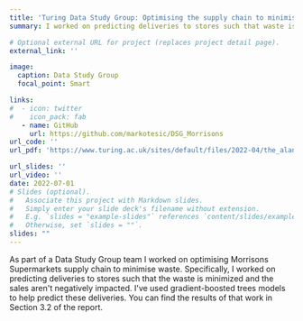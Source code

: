```yaml
---
title: 'Turing Data Study Group: Optimising the supply chain to minimise waste and delivery mileage'
summary: I worked on predicting deliveries to stores such that waste is minimised.

# Optional external URL for project (replaces project detail page).
external_link: ''

image:
  caption: Data Study Group
  focal_point: Smart

links:
#  - icon: twitter
#    icon_pack: fab
   - name: GitHub
     url: https://github.com/markotesic/DSG_Morrisons
url_code: ''
url_pdf: 'https://www.turing.ac.uk/sites/default/files/2022-04/the_alan_turing_institute_data_study_group_final_report_-_morrisons.pdf'

url_slides: ''
url_video: ''
date: 2022-07-01
# Slides (optional).
#   Associate this project with Markdown slides.
#   Simply enter your slide deck's filename without extension.
#   E.g. `slides = "example-slides"` references `content/slides/example-slides.md`.
#   Otherwise, set `slides = ""`.
slides: ""
---
```


As part of a Data Study Group team I worked on optimising Morrisons Supermarkets supply chain to minimise waste. Specifically, I worked on predicting deliveries to stores such that the waste is minimized and the sales aren't negatively impacted. I've used gradient-boosted trees models to help predict these deliveries. You can find the results of that work in Section 3.2 of the report.

